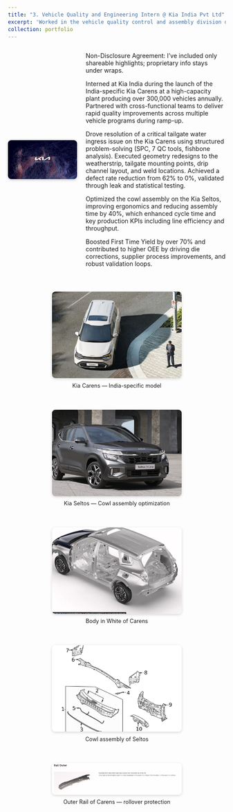 ```yaml
---
title: "3. Vehicle Quality and Engineering Intern @ Kia India Pvt Ltd"
excerpt: 'Worked in the vehicle quality control and assembly division during Kia Carens launch <img src="/images/KIA logo.jpg" alt="KIA Logo" style="height: 80px; width: auto; vertical-align: middle;">'
collection: portfolio
---
```



<div style="display: flex; align-items: center; gap: 20px; margin-bottom: 2em;">
  <img src="/images/KIA logo.jpg" alt="KIA Logo" style="width: 160px; height: auto; border-radius: 8px; box-shadow: 0 2px 6px rgba(0,0,0,0.2);">
  <div>
    <p>
    Non-Disclosure Agreement: I’ve included only shareable highlights; proprietary info stays under wraps.
    </p>
    <p>
 Interned at Kia India during the launch of the India-specific Kia Carens at a high-capacity plant producing over 300,000 vehicles annually. Partnered with cross-functional teams to deliver rapid quality improvements across multiple vehicle programs during ramp-up.
    </p>
    <p>
     Drove resolution of a critical tailgate water ingress issue on the Kia Carens using structured problem-solving (SPC, 7 QC tools, fishbone analysis). Executed geometry redesigns to the weatherstrip, tailgate mounting points, drip channel layout, and weld locations. Achieved a defect rate reduction from 62% to 0%, validated through leak and statistical testing.
    </p>
    <p>
      Optimized the cowl assembly on the Kia Seltos, improving ergonomics and reducing assembly time by 40%, which enhanced cycle time and key production KPIs including line efficiency and throughput.
    </p>
    <p>
Boosted First Time Yield by over 70% and contributed to higher OEE by driving die corrections, supplier process improvements, and robust validation loops.
    </p>
  </div>
</div>

<div style="display: flex; flex-wrap: wrap; justify-content: center; gap: 20px; margin-top: 1.5em; max-width: 1000px; margin-left: auto; margin-right: auto;">
  
  <figure style="text-align: center; flex: 1; min-width: 250px; max-width: 300px;">
    <img src="/images/carens.jpg" alt="Kia Carens" style="height: 200px; width: 100%; object-fit: cover; border-radius: 8px; box-shadow: 0 2px 6px rgba(0,0,0,0.15);">
    <figcaption style="font-size: 0.9em; margin-top: 0.5em;">Kia Carens — India-specific model</figcaption>
  </figure>

  <figure style="text-align: center; flex: 1; min-width: 250px; max-width: 300px;">
    <img src="/images/Screenshot 2025-07-11 113809.png" alt="Kia Seltos X-Line" style="height: 200px; width: 100%; object-fit: cover; border-radius: 8px; box-shadow: 0 2px 6px rgba(0,0,0,0.15);">
    <figcaption style="font-size: 0.9em; margin-top: 0.5em;">Kia Seltos — Cowl assembly optimization</figcaption>
  </figure>

  <figure style="text-align: center; flex: 1; min-width: 250px; max-width: 300px;">
    <img src="/images/biw.png" alt="Carens Body in White" style="height: 200px; width: 100%; object-fit: cover; border-radius: 8px; box-shadow: 0 2px 6px rgba(0,0,0,0.15);">
    <figcaption style="font-size: 0.9em; margin-top: 0.5em;">Body in White of Carens</figcaption>
  </figure>

  <figure style="text-align: center; flex: 1; min-width: 250px; max-width: 300px;">
    <img src="/images/cowl.png" alt="Cowl" style="height: 200px; width: 100%; object-fit: cover; border-radius: 8px; box-shadow: 0 2px 6px rgba(0,0,0,0.15);">
    <figcaption style="font-size: 0.9em; margin-top: 0.5em;">Cowl assembly of Seltos</figcaption>
  </figure>

<figure style="text-align: center; flex: 1; min-width: 250px; max-width: 300px;">
  <img src="/images/rail outer.png" alt="Rail outer"
       style="width: 100%; height: auto; object-fit: contain; border-radius: 8px; box-shadow: 0 2px 6px rgba(0,0,0,0.15); background: #f9f9f9;">
  <figcaption style="font-size: 0.9em; margin-top: 0.5em;">
    Outer Rail of Carens — rollover protection
  </figcaption>
</figure>




</div>
